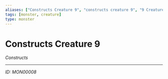 ```yaml
---
aliases: ["Constructs Creature 9", "constructs creature 9", "9 Creature Constructs"]
tags: [monster, creature]
type: monster
---
```


# Constructs Creature 9

*Constructs*

---
*ID: MON00008*